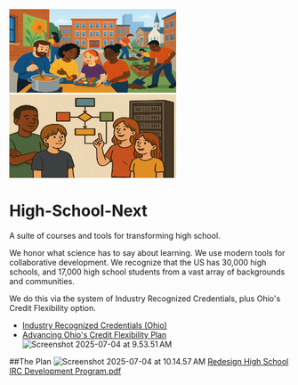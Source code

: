 
<img src="assets/c932fbb6-7bab-40fe-bb71-411c65a0924c.png" width="300" height="150">
<img src="assets/ChatGPT%20Image%20Jul%203,%202025%20at%2005_09_20%20AM.png" width="300" height="150">

# High-School-Next
A suite of courses and tools for transforming high school.

We honor what science has to say about learning. We use modern tools for collaborative development. We recognize that the US has 30,000 high schools, and 17,000 high school students from a vast array of backgrounds and communities.

We do this via the system of Industry Recognized Credentials, plus Ohio's Credit Flexibility option.
* [Industry Recognized Credentials (Ohio)](https://education.ohio.gov/Topics/Ohio-s-Graduation-Requirements/Contacts-and-Resources/Industry-Recognized-Credentials/Industry-Recognized-Credentials-by-Career-Field)
* [Advancing Ohio's Credit Flexibility Plan](https://prezi.com/v70tyr1h7t19/advancing-ohios-credit-flexibility-plan/)
![Screenshot 2025-07-04 at 9.53.51 AM](assets/Screenshot%202025-07-04%20at%209.53.51%E2%80%AFAM.png)

##The Plan
![Screenshot 2025-07-04 at 10.14.57 AM](assets/Screenshot%202025-07-04%20at%2010.14.57%E2%80%AFAM.png)
[Redesign High School IRC Development Program.pdf](https://github.com/High-School-Remixed/High-School-Next/blob/main/Redesign%20High%20School%20IRC%20Development%20Program.pdf)
